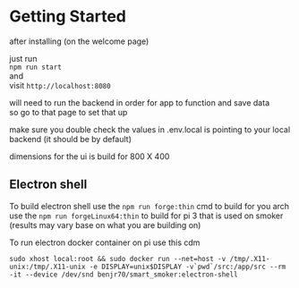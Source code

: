 # Getting Started

after installing (on the welcome page)

just run <br>
`npm run start` <br>
and <br>
visit `http://localhost:8080` <br>

will need to run the backend in order for app to function and save data <br>
so go to that page to set that up

make sure you double check the values in .env.local is pointing to your local backend (it should be by default)

dimensions for the ui is build for 800 X 400


## Electron shell

To build electron shell use the `npm run forge:thin` cmd to build for you arch <br>
use the `npm run forgeLinux64:thin` to build for pi 3 that is used on smoker (results may vary base on what you are building on)

To run electron docker container on pi use this cdm <br>
```
sudo xhost local:root && sudo docker run --net=host -v /tmp/.X11-unix:/tmp/.X11-unix -e DISPLAY=unix$DISPLAY -v`pwd`/src:/app/src --rm -it --device /dev/snd benjr70/smart_smoker:electron-shell
```
